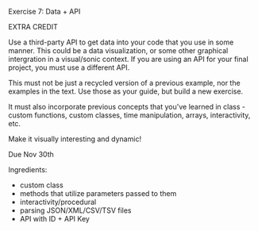 Exercise 7: Data + API

EXTRA CREDIT

Use a third-party API to get data into your code that you use in some manner. This could be a data visualization, or some other graphical intergration in a visual/sonic context. If you are using an API for your final project, you must use a different API.

This must not be just a recycled version of a previous example, nor the examples in the text. Use those as your guide, but build a new exercise.

It must also incorporate previous concepts that you've learned in class - custom functions, custom classes, time manipulation, arrays, interactivity, etc.

Make it visually interesting and dynamic!


Due Nov 30th


Ingredients:

- custom class
- methods that utilize parameters passed to them
- interactivity/procedural 
- parsing JSON/XML/CSV/TSV files
- API with ID + API Key


